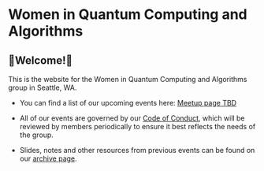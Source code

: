 # Women in Quantum Computing and Algorithms
## 🎉Welcome!🎉 

This is the website for the Women in Quantum Computing and Algorithms group in Seattle, WA.

- You can find a list of our upcoming events here: [Meetup page TBD]()

- All of our events are governed by our [Code of Conduct](code-of-conduct.md), which will be reviewed by members periodically to ensure it best reflects the needs of the group.

- Slides, notes and other resources from previous events can be found on our [archive page](/_posts/archive.md).
